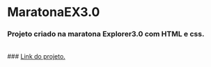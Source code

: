 # MaratonaEX3.0
<h3> Projeto criado na maratona Explorer3.0 com HTML e css. </h3> <br>
### <a href="https://andersonrs080.github.io/MaratonaEX3.0/">Link do projeto.</a>
